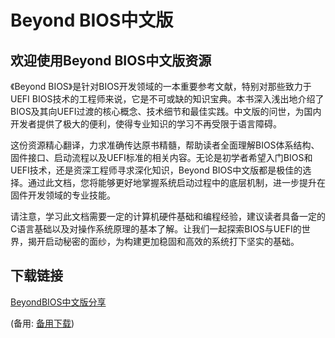 # Beyond BIOS中文版

## 欢迎使用Beyond BIOS中文版资源

《Beyond BIOS》是针对BIOS开发领域的一本重要参考文献，特别对那些致力于UEFI BIOS技术的工程师来说，它是不可或缺的知识宝典。本书深入浅出地介绍了BIOS及其向UEFI过渡的核心概念、技术细节和最佳实践。中文版的问世，为国内开发者提供了极大的便利，使得专业知识的学习不再受限于语言障碍。

这份资源精心翻译，力求准确传达原书精髓，帮助读者全面理解BIOS体系结构、固件接口、启动流程以及UEFI标准的相关内容。无论是初学者希望入门BIOS和UEFI技术，还是资深工程师寻求深化知识，Beyond BIOS中文版都是极佳的选择。通过此文档，您将能够更好地掌握系统启动过程中的底层机制，进一步提升在固件开发领域的专业技能。

请注意，学习此文档需要一定的计算机硬件基础和编程经验，建议读者具备一定的C语言基础以及对操作系统原理的基本了解。让我们一起探索BIOS与UEFI的世界，揭开启动秘密的面纱，为构建更加稳固和高效的系统打下坚实的基础。

## 下载链接
[BeyondBIOS中文版分享](https://pan.quark.cn/s/3558cc0fd19a) 

(备用: [备用下载](https://pan.baidu.com/s/1M4IkY9Y4KHc2kcvpAJK8xw?pwd=1234))
